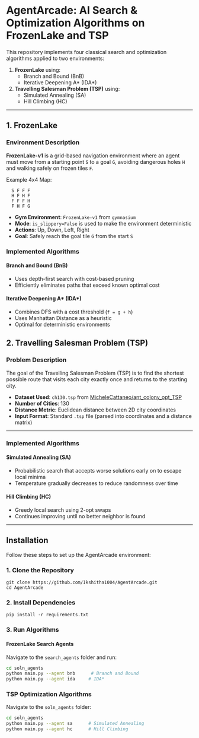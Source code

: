 # AgentArcade: AI Search & Optimization Algorithms on FrozenLake and TSP

This repository implements four classical search and optimization algorithms applied to two environments:

1. **FrozenLake** using:
   - Branch and Bound (BnB)
   - Iterative Deepening A* (IDA*)
2. **Travelling Salesman Problem (TSP)** using:
   - Simulated Annealing (SA)
   - Hill Climbing (HC)

---

## 1. FrozenLake 

### Environment Description

**FrozenLake-v1** is a grid-based navigation environment where an agent must move from a starting point `S` to a goal `G`, avoiding dangerous holes `H` and walking safely on frozen tiles `F`.

Example 4x4 Map:
```
  S F F F
  H F H F
  F F F H
  F H F G
```

- **Gym Environment**: `FrozenLake-v1` from `gymnasium`
- **Mode**: `is_slippery=False` is used to make the environment deterministic
- **Actions**: Up, Down, Left, Right
- **Goal**: Safely reach the goal tile `G` from the start `S`

### Implemented Algorithms

#### Branch and Bound (BnB)

- Uses depth-first search with cost-based pruning
- Efficiently eliminates paths that exceed known optimal cost

#### Iterative Deepening A* (IDA*)

- Combines DFS with a cost threshold (`f = g + h`)
- Uses Manhattan Distance as a heuristic
- Optimal for deterministic environments


## 2. Travelling Salesman Problem (TSP)

### Problem Description

The goal of the Travelling Salesman Problem (TSP) is to find the shortest possible route that visits each city exactly once and returns to the starting city.

- **Dataset Used**: `ch130.tsp` from [MicheleCattaneo/ant_colony_opt_TSP](https://github.com/MicheleCattaneo/ant_colony_opt_TSP)
- **Number of Cities**: 130
- **Distance Metric**: Euclidean distance between 2D city coordinates
- **Input Format**: Standard `.tsp` file (parsed into coordinates and a distance matrix)

---

### Implemented Algorithms

#### Simulated Annealing (SA)

- Probabilistic search that accepts worse solutions early on to escape local minima
- Temperature gradually decreases to reduce randomness over time

#### Hill Climbing (HC)

- Greedy local search using 2-opt swaps
- Continues improving until no better neighbor is found

---


## Installation

Follow these steps to set up the AgentArcade environment:

### 1. Clone the Repository
```
git clone https://github.com/Ikshitha1004/AgentArcade.git
cd AgentArcade
```

### 2. Install Dependencies
```
pip install -r requirements.txt
```

### 3. Run Algorithms

####  FrozenLake Search Agents

Navigate to the `search_agents` folder and run:
  ```bash
  cd soln_agents
 python main.py --agent bnb      # Branch and Bound
 python main.py --agent ida     # IDA*
  ```


###  TSP Optimization Algorithms

Navigate to the `soln_agents` folder:
```bash
cd soln_agents
python main.py --agent sa      # Simulated Annealing
python main.py --agent hc      # Hill Climbing
 
```


